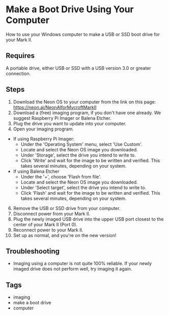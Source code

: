# Make a Boot Drive Using Your Computer
How to use your Windows computer to make a USB or SSD boot drive for your Mark II.

## Requires
A portable drive, either USB or SSD with a USB version 3.0 or greater connection.

## Steps
1. Download the Neon OS to your computer from the link on this page: https://neon.ai/NeonAIforMycroftMarkII
2. Download a (free) imaging program, if you don't have one already. We suggest Raspberry Pi Imager or Balena Etcher.
3. Plug the drive you want to update into your computer.
4. Open your imaging program.
- If using Raspberry Pi Imager:
   - Under the 'Operating System' menu, select 'Use Custom'.
   - Locate and select the Neon OS image you downloaded.
   - Under 'Storage', select the drive you intend to write to.
   - Click 'Write' and wait for the image to be written and verified. This takes several minutes, depending on your system.
- If using Balena Etcher
   - Under the '+', choose 'Flash from file'.
   - Locate and select the Neon OS image you downloaded.
   - Under 'Select target', select the drive you intend to write to.
   - Click 'Flash' and wait for the image to be written and verified. This takes several minutes, depending on your system.
6. Remove the USB or SSD drive from your computer.
7. Disconnect power from your Mark II.
8. Plug the newly imaged USB drive into the upper USB port closest to the center of your Mark II (Port 0).
9. Reconnect power to your Mark II.
10. Set up as normal, and you're on the new version!

## Troubleshooting
- Imaging using a computer is not quite 100% reliable. If your newly imaged drive does not perform well, try imaging it again. 

## Tags
- imaging
- make a boot drive
- computer
